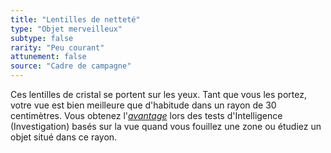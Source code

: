 ```yaml
---
title: "Lentilles de netteté"
type: "Objet merveilleux"
subtype: false
rarity: "Peu courant"
attunement: false
source: "Cadre de campagne"
---
```

Ces lentilles de cristal se portent sur les yeux. Tant que vous les portez, votre vue est bien meilleure que d'habitude dans un rayon de 30 centimètres. Vous obtenez l'[_avantage_](/utiliser-les-caracteristiques/#avantage-et-desavantage) lors des tests d'Intelligence (Investigation) basés sur la vue quand vous fouillez une zone ou étudiez un objet situé dans ce rayon.
